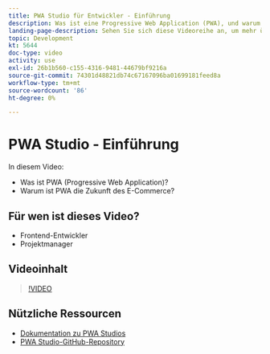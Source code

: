 ```yaml
---
title: PWA Studio für Entwickler - Einführung
description: Was ist eine Progressive Web Application (PWA), und warum PWA Studio ist die Zukunft ​.
landing-page-description: Sehen Sie sich diese Videoreihe an, um mehr über Progressive Web Application (PWA) und darüber zu erfahren, warum PWA Studio die Zukunft ist [!DNL Commerce] Sites.
topic: Development
kt: 5644
doc-type: video
activity: use
exl-id: 26b1b560-c155-4316-9481-44679bf9216a
source-git-commit: 74301d48821db74c67167096ba01699181feed8a
workflow-type: tm+mt
source-wordcount: '86'
ht-degree: 0%

---
```


# PWA Studio - Einführung

In diesem Video:

- Was ist PWA (Progressive Web Application)?
- Warum ist PWA die Zukunft des E-Commerce?

## Für wen ist dieses Video?

- Frontend-Entwickler
- Projektmanager

## Videoinhalt

>[!VIDEO](https://video.tv.adobe.com/v/35715?quality=12&learn=on)

## Nützliche Ressourcen

- [Dokumentation zu PWA Studios](https://developer.adobe.com/commerce/pwa-studio/)
- [PWA Studio-GitHub-Repository](https://github.com/magento/pwa-studio)
